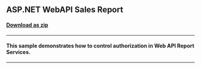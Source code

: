 ## ASP.NET WebAPI Sales Report
#### [Download as zip](https://downgit.github.io/#/home?url=https://github.com/GrapeCity/ComponentOne-Web-API-Samples/tree/master/SalesReport)
____
#### This sample demonstrates how to control authorization in Web API Report Services.
____
